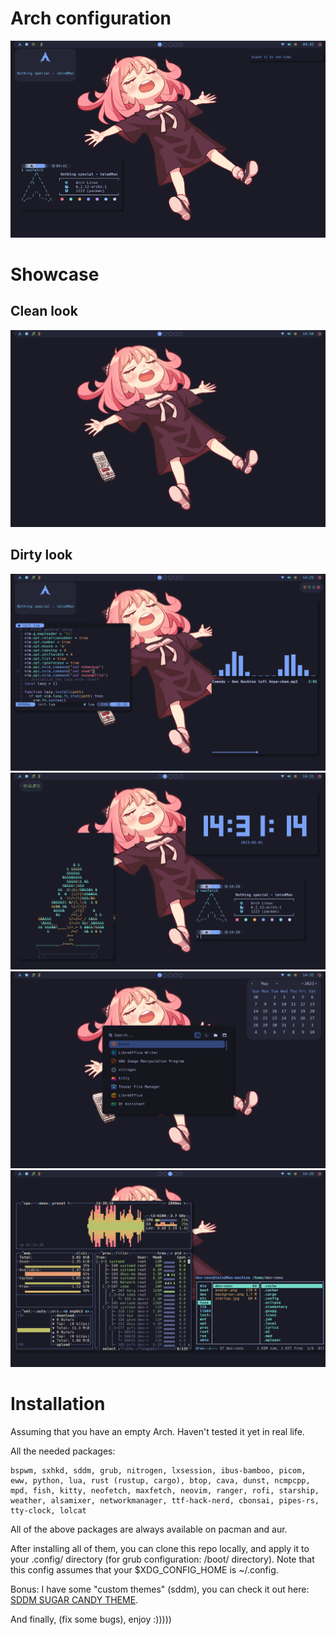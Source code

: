 # Arch configuration
<div align="center">
  <img src="assets/rice.png" />
</div>

# Showcase
## Clean look
<div align="center">
  <img src="assets/clean.png" />
</div>

## Dirty look
<div align="center">
  <img src="assets/dirty_1.png" />
  <img src="assets/dirty_2.png" />
  <img src="assets/dirty_3.png" />
  <img src="assets/dirty_4.png" />
</div>

# Installation

Assuming that you have an empty Arch. Haven't tested it yet in real life. 

All the needed packages:
```
bspwm, sxhkd, sddm, grub, nitrogen, lxsession, ibus-bamboo, picom, eww, python, lua, rust (rustup, cargo), btop, cava, dunst, ncmpcpp, mpd, fish, kitty, neofetch, maxfetch, neovim, ranger, rofi, starship, weather, alsamixer, networkmanager, ttf-hack-nerd, cbonsai, pipes-rs, tty-clock, lolcat
```

All of the above packages are always available on pacman and aur.

After installing all of them, you can clone this repo locally, and apply it to your .config/ directory (for grub configuration: /boot/ directory). Note that this config assumes that your $XDG_CONFIG_HOME is ~/.config.

Bonus: I have some "custom themes" (sddm), you can check it out here: [SDDM SUGAR CANDY THEME](https://github.com/imindMan/sddm-sugar-candy). 

And finally, (fix some bugs), enjoy :)))))
